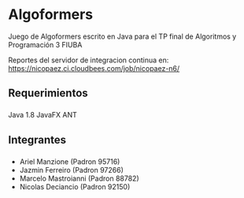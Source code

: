 Algoformers                                                                                                                                                                 
==========

Juego de Algoformers escrito en Java para el TP final de Algoritmos y Programación 3 FIUBA

Reportes del servidor de integracion continua en: https://nicopaez.ci.cloudbees.com/job/nicopaez-n6/


## Requerimientos
### 

Java 1.8
JavaFX
ANT

## Integrantes
### 

* Ariel Manzione (Padron 95716)
* Jazmin Ferreiro (Padron 97266)
* Marcelo Mastroianni (Padron 88782)
* Nicolas Deciancio (Padron 92150)
